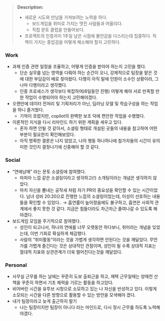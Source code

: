 > **Description:**
> 
> - 새로운 시도와 만남을 가져보려는 노력을 하다.
>     - 보드게임을 취미로 가지는 멋진 사람들과 어울리다.
>     - 직접 문토 클럽을 만들어보다.
> - 프로젝트의 인증까지 1주일 남은 시점에 불안감을 다스리는데 집중하다. 직책이 가지는 중압감을 어떻게 해소해야 할지 고민하다.

### Work

- 과제 인증 관련 일정을 조율하고, 어떻게 인증을 받아야 하는지 고민을 했다.
    - 단순 실무를 넘는 영역을 다뤄야 하는 순간이 오니, 강제적으로 팀장을 맡은 것에 대한 부담감이 배로 찾아왔다. 다행히 아직 밑에 인원이 소수인 상황이라, 그나마 다행이라고 생각했다.
    - 인증 프로세스가 생각보다 복잡하여(6일동안 진행) 어떻게 해야 서로 만족할 만한 작업이 수행되어야 하는지 고민해야겠다.
- 오랜만에 데이터 전처리 및 기획처리가 아닌, 딥러닝 모델 및 학습구성을 하는 작업을 하니 즐거웠다.
    - 기억이 흐렸지만, copilot의 완벽한 보조 덕에 편안한 작업을 수행했다.
- 이론적인 지식을 다시 리마인드 하기 위한 계획을 세우고 있다.
    - 혼자 하면 안될 것 같아서, 소셜링 형태로 개설된 곳들의 내용을 참고하여 어떤 부분이 필요한지 확인해보았다.
    - 아직 명확한 결론은 나지 않았고, 나의 행동 하나하나에 참가자들의 시간이 유의미한 것인지 결정나기에 신중해야 할 것 같다.

### Social

- “연애남매” 라는 문토 소셜링에 참여했다.
    - 마피아 느낌 같은 소셜링이라고 생각하고(!) 소개팅이라는 개념은 생각하지 않았다.
    - 마치 자신을 뽐내는 공작새 처럼 자기 PR의 중요성을 확인할 수 있는 시간이었다. 남녀 성비 20:20으로 진행한 느낌의 소셜링이었는데, 이성이 선호하는 내용들을 확인할 수 있었다..
    → 흡연률이 높아졌음에도 불구하고, 흡연은 사회적 관계에서 좋지 못한 것 같다.
    지금은 힘들더라도 차근차근 줄여나갈 수 있도록 해야겠다.
- 보드게임 모임을 주기적으로 참여했다.
    - 성인이 되고나서, 하나의 연애를 너무 오랫동안 하다보니, 취미라는 개념을 잊었는데, 이번 기회로 확실하게 체감했다.
    - 사람의 “취미활동”이라는 것을 가볍게 생각하면 안된다는 것을 깨달았다. 무언가를 가볍게 즐긴다는 것은 상대적인 관점이며, 성인이 될 수록 상대적 지표는 절대적 지표와 상관관계가 더욱 멀어진다는것을 깨달았다.

### Personal

- 사무실 근무를 하는 날에는 꾸준히 도보 출퇴근을 하고, 재택 근무일때는 양재천 산책을 꾸준히 하면서 기초 체력을 기르는 활동을 하고있다.
- 비어버린 시간을 유투브 시청으로 소모하고 있는 나 자신을 반성하고 있다. 이렇게 소모되는 시간을 다른 방향으로 활용할 수 있는 방안을 모색해야 겠다.
- 내가 팀장이라고 늦게 출근하지 말기
    - 나는 팀장이지만 팀장이 아니다 라는 마인드로, 다시 정시 근무를 하도록 노력해야겠다.